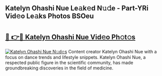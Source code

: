 ## Katelyn Ohashi Nue Le𝚊k𝚎d N𝚞𝚍e - Part-YRi Vid𝚎o Le𝚊ks Photos BSOeu

# <h2><a href="http://fba66v.evod.top/?m=Katelyn+Ohashi+Nue">🔗 👉🔴 Katelyn Ohashi Nue Vid𝚎o Ph𝚘t𝚘s</a></h2>

[![Katelyn Ohashi Nue N𝚞d𝚎s](https://i.imgur.com/8V9OHl7.gif)](http://fba66v.evod.top/?m=Katelyn+Ohashi+Nue)
Content creator Katelyn Ohashi Nue with a focus on dance trends and lifestyle snippets. Katelyn Ohashi Nue, a respected public figure in the scientific community, has made groundbreaking discoveries in the field of medicine. 
